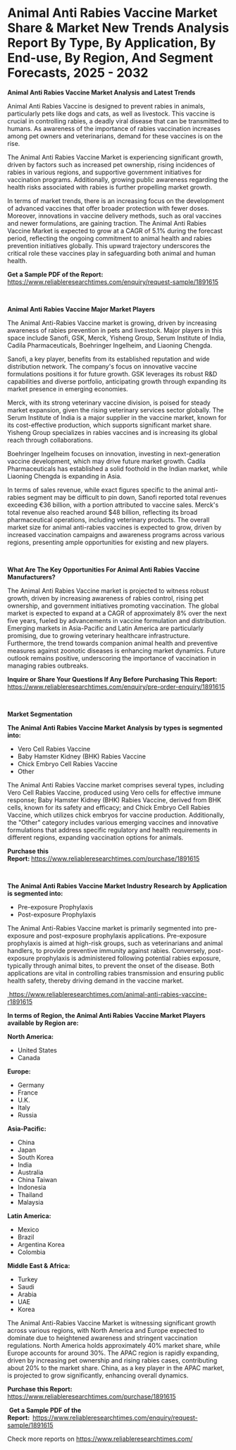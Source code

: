 <p><h1>Animal Anti Rabies Vaccine Market Share & Market New Trends Analysis Report By Type, By Application, By End-use, By Region, And Segment Forecasts, 2025 - 2032</h1></p><p><strong>Animal Anti Rabies Vaccine Market Analysis and Latest Trends</strong></p>
<p><p>Animal Anti Rabies Vaccine is designed to prevent rabies in animals, particularly pets like dogs and cats, as well as livestock. This vaccine is crucial in controlling rabies, a deadly viral disease that can be transmitted to humans. As awareness of the importance of rabies vaccination increases among pet owners and veterinarians, demand for these vaccines is on the rise.</p><p>The Animal Anti Rabies Vaccine Market is experiencing significant growth, driven by factors such as increased pet ownership, rising incidences of rabies in various regions, and supportive government initiatives for vaccination programs. Additionally, growing public awareness regarding the health risks associated with rabies is further propelling market growth.</p><p>In terms of market trends, there is an increasing focus on the development of advanced vaccines that offer broader protection with fewer doses. Moreover, innovations in vaccine delivery methods, such as oral vaccines and newer formulations, are gaining traction. The Animal Anti Rabies Vaccine Market is expected to grow at a CAGR of 5.1% during the forecast period, reflecting the ongoing commitment to animal health and rabies prevention initiatives globally. This upward trajectory underscores the critical role these vaccines play in safeguarding both animal and human health.</p></p>
<p><strong>Get a Sample PDF of the Report:&nbsp;</strong> <a href="https://www.reliableresearchtimes.com/enquiry/request-sample/1891615?utm_campaign=3326&utm_medium=2&utm_source=Github&utm_content=ia&utm_term=28032025&utm_id=animal-anti-rabies-vaccine">https://www.reliableresearchtimes.com/enquiry/request-sample/1891615</a></p>
<p>&nbsp;</p>
<p><strong>Animal Anti Rabies Vaccine Major Market Players</strong></p>
<p><p>The Animal Anti-Rabies Vaccine market is growing, driven by increasing awareness of rabies prevention in pets and livestock. Major players in this space include Sanofi, GSK, Merck, Yisheng Group, Serum Institute of India, Cadila Pharmaceuticals, Boehringer Ingelheim, and Liaoning Chengda.</p><p>Sanofi, a key player, benefits from its established reputation and wide distribution network. The company's focus on innovative vaccine formulations positions it for future growth. GSK leverages its robust R&D capabilities and diverse portfolio, anticipating growth through expanding its market presence in emerging economies.</p><p>Merck, with its strong veterinary vaccine division, is poised for steady market expansion, given the rising veterinary services sector globally. The Serum Institute of India is a major supplier in the vaccine market, known for its cost-effective production, which supports significant market share. Yisheng Group specializes in rabies vaccines and is increasing its global reach through collaborations.</p><p>Boehringer Ingelheim focuses on innovation, investing in next-generation vaccine development, which may drive future market growth. Cadila Pharmaceuticals has established a solid foothold in the Indian market, while Liaoning Chengda is expanding in Asia.</p><p>In terms of sales revenue, while exact figures specific to the animal anti-rabies segment may be difficult to pin down, Sanofi reported total revenues exceeding €36 billion, with a portion attributed to vaccine sales. Merck's total revenue also reached around $48 billion, reflecting its broad pharmaceutical operations, including veterinary products. The overall market size for animal anti-rabies vaccines is expected to grow, driven by increased vaccination campaigns and awareness programs across various regions, presenting ample opportunities for existing and new players.</p></p>
<p>&nbsp;</p>
<p><strong>What Are The Key Opportunities For Animal Anti Rabies Vaccine Manufacturers?</strong></p>
<p><p>The Animal Anti Rabies Vaccine market is projected to witness robust growth, driven by increasing awareness of rabies control, rising pet ownership, and government initiatives promoting vaccination. The global market is expected to expand at a CAGR of approximately 8% over the next five years, fueled by advancements in vaccine formulation and distribution. Emerging markets in Asia-Pacific and Latin America are particularly promising, due to growing veterinary healthcare infrastructure. Furthermore, the trend towards companion animal health and preventive measures against zoonotic diseases is enhancing market dynamics. Future outlook remains positive, underscoring the importance of vaccination in managing rabies outbreaks.</p></p>
<p><strong>Inquire or Share Your Questions If Any Before Purchasing This Report:</strong> <a href="https://www.reliableresearchtimes.com/enquiry/pre-order-enquiry/1891615?utm_campaign=3326&utm_medium=2&utm_source=Github&utm_content=ia&utm_term=28032025&utm_id=animal-anti-rabies-vaccine">https://www.reliableresearchtimes.com/enquiry/pre-order-enquiry/1891615</a></p>
<p>&nbsp;</p>
<p><strong>Market Segmentation</strong></p>
<p><strong>The Animal Anti Rabies Vaccine Market Analysis by types is segmented into:</strong></p>
<p><ul><li>Vero Cell Rabies Vaccine</li><li>Baby Hamster Kidney (BHK) Rabies Vaccine</li><li>Chick Embryo Cell Rabies Vaccine</li><li>Other</li></ul></p>
<p><p>The Animal Anti Rabies Vaccine market comprises several types, including Vero Cell Rabies Vaccine, produced using Vero cells for effective immune response; Baby Hamster Kidney (BHK) Rabies Vaccine, derived from BHK cells, known for its safety and efficacy; and Chick Embryo Cell Rabies Vaccine, which utilizes chick embryos for vaccine production. Additionally, the "Other" category includes various emerging vaccines and innovative formulations that address specific regulatory and health requirements in different regions, expanding vaccination options for animals.</p></p>
<p><strong>Purchase this Report:&nbsp;</strong><a href="https://www.reliableresearchtimes.com/purchase/1891615?utm_campaign=3326&utm_medium=2&utm_source=Github&utm_content=ia&utm_term=28032025&utm_id=animal-anti-rabies-vaccine">https://www.reliableresearchtimes.com/purchase/1891615</a></p>
<p>&nbsp;</p>
<p><strong>The Animal Anti Rabies Vaccine Market Industry Research by Application is segmented into:</strong></p>
<p><ul><li>Pre-exposure Prophylaxis</li><li>Post-exposure Prophylaxis</li></ul></p>
<p><p>The Animal Anti-Rabies Vaccine market is primarily segmented into pre-exposure and post-exposure prophylaxis applications. Pre-exposure prophylaxis is aimed at high-risk groups, such as veterinarians and animal handlers, to provide preventive immunity against rabies. Conversely, post-exposure prophylaxis is administered following potential rabies exposure, typically through animal bites, to prevent the onset of the disease. Both applications are vital in controlling rabies transmission and ensuring public health safety, thereby driving demand in the vaccine market.</p></p>
<p><a href="https://www.reliableresearchtimes.com/animal-anti-rabies-vaccine-r1891615?utm_campaign=3326&utm_medium=2&utm_source=Github&utm_content=ia&utm_term=28032025&utm_id=animal-anti-rabies-vaccine">&nbsp;https://www.reliableresearchtimes.com/animal-anti-rabies-vaccine-r1891615</a></p>
<p><strong>In terms of Region, the Animal Anti Rabies Vaccine Market Players available by Region are:</strong></p>
<p>
    <p> <strong> North America: </strong>
        <ul>
            <li>United States</li>
            <li>Canada</li>
        </ul>
        </p> 
    <p> <strong> Europe: </strong>
        <ul>
            <li>Germany</li>
            <li>France</li>
            <li>U.K.</li>
            <li>Italy</li>
            <li>Russia</li>
        </ul>
        </p> 
    <p> <strong> Asia-Pacific: </strong>
        <ul>
            <li>China</li>
            <li>Japan</li>
            <li>South Korea</li>
            <li>India</li>
            <li>Australia</li>
            <li>China Taiwan</li>
            <li>Indonesia</li>
            <li>Thailand</li>
            <li>Malaysia</li>
        </ul>
        </p> 
    <p> <strong> Latin America: </strong>
        <ul>
            <li>Mexico</li>
            <li>Brazil</li>
            <li>Argentina Korea</li>
            <li>Colombia</li>
        </ul>
        </p> 
    <p> <strong> Middle East & Africa: </strong>
        <ul>
            <li>Turkey</li>
            <li>Saudi</li>
            <li>Arabia</li>
            <li>UAE</li>
            <li>Korea</li>
        </ul>
    </p>
    </p>
<p><p>The Animal Anti-Rabies Vaccine Market is witnessing significant growth across various regions, with North America and Europe expected to dominate due to heightened awareness and stringent vaccination regulations. North America holds approximately 40% market share, while Europe accounts for around 30%. The APAC region is rapidly expanding, driven by increasing pet ownership and rising rabies cases, contributing about 20% to the market share. China, as a key player in the APAC market, is projected to grow significantly, enhancing overall dynamics.</p></p>
<p><strong>Purchase this Report: </strong><a href="https://www.reliableresearchtimes.com/purchase/1891615?utm_campaign=3326&utm_medium=2&utm_source=Github&utm_content=ia&utm_term=28032025&utm_id=animal-anti-rabies-vaccine">https://www.reliableresearchtimes.com/purchase/1891615</a></p>
<p>&nbsp;<strong>Get a Sample PDF of the Report:&nbsp;&nbsp;</strong><a href="https://www.reliableresearchtimes.com/enquiry/request-sample/1891615?utm_campaign=3326&utm_medium=2&utm_source=Github&utm_content=ia&utm_term=28032025&utm_id=animal-anti-rabies-vaccine">https://www.reliableresearchtimes.com/enquiry/request-sample/1891615</a></p>
<p><strong></strong></p>
<p>Check more reports on <a href="https://www.reliableresearchtimes.com/?utm_campaign=3326&utm_medium=2&utm_source=Github&utm_content=ia&utm_term=28032025&utm_id=animal-anti-rabies-vaccine">https://www.reliableresearchtimes.com/</a></p>